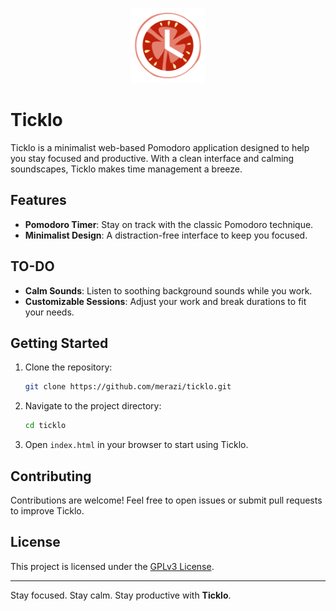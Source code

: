 <p align="center">
  <img src="img/logo_light.png" alt="Ticklo Logo" width="120" />
</p>

# Ticklo

Ticklo is a minimalist web-based Pomodoro application designed to help you stay focused and productive. With a clean interface and calming soundscapes, Ticklo makes time management a breeze.

## Features

- **Pomodoro Timer**: Stay on track with the classic Pomodoro technique.
- **Minimalist Design**: A distraction-free interface to keep you focused.

## TO-DO

- **Calm Sounds**: Listen to soothing background sounds while you work.
- **Customizable Sessions**: Adjust your work and break durations to fit your needs.

## Getting Started

1. Clone the repository:
    ```bash
    git clone https://github.com/merazi/ticklo.git
    ```
2. Navigate to the project directory:
    ```bash
    cd ticklo
    ```
3. Open `index.html` in your browser to start using Ticklo.

## Contributing

Contributions are welcome! Feel free to open issues or submit pull requests to improve Ticklo.

## License

This project is licensed under the [GPLv3 License](LICENSE).

---

Stay focused. Stay calm. Stay productive with **Ticklo**.